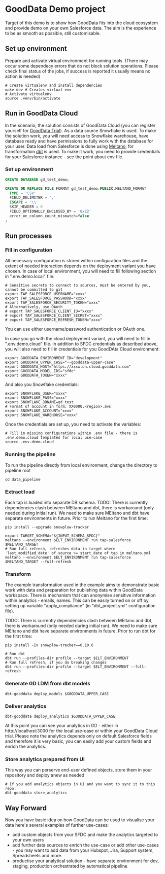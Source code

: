 # GoodData Demo project

Target of this demo is to show how GoodData fits into the cloud ecosystem and provide demo on your own Salesforce data. The aim is the experience to be as smooth as possible, still customisable.

## Set up environment
Prepare and activate virtual environment for running tools.
(There may occur some dependecy errors that do not block solution operations. Please check final status of the jobs, if success is reported it usually means no action is needed)
```shell
# Create virtualenv and install dependencies
make dev # Creates virtual env
# Activate virtualenv
source .venv/bin/activate
```


## Run in GoodData Cloud

In the scenario, the solution consists of GoodData Cloud (you can register yourself for [GoodData Trial](https://www.gooddata.com/)). As a data source Snowflake is used. To make the solution work, you will need access to Snowflake warehouse, have database ready and have permissions to fully work with the database for your user.
Data load from Salesforce is done using [Meltano](https://meltano.com/), for transformation [dbt](https://www.getdbt.com/) is used.
To make it work, you need to provide credentials for your Salesforce instance - see the point about env file.

### Set up environment
```SQL
CREATE DATABASE gd_test_demo;

CREATE OR REPLACE FILE FORMAT gd_test_demo.PUBLIC.MELTANO_FORMAT
  TYPE = 'CSV'
  FIELD_DELIMITER = ','
  ESCAPE = '\\'
  SKIP_HEADER = 0
  FIELD_OPTIONALLY_ENCLOSED_BY = '0x22'
  error_on_column_count_mismatch=false
;  
```

## Run processes
### Fill in configuration
All necessary configuration is stored within configuration files and the extent of needed interaction depends on the deployment variant you have chosen. In case of local environment, you will need to fill following section in ".env.demo.local" file:
```shell
# Sensitive secrets to connect to sources, must be entered by you, cannot be committed to git
export TAP_SALESFORCE_USERNAME="xxxx"
export TAP_SALESFORCE_PASSWORD="xxxx"
export TAP_SALESFORCE_SECURITY_TOKEN="xxxx"
# Alternatively, use OAuth
# export TAP_SALESFORCE_CLIENT_ID="xxxx"
# export TAP_SALESFORCE_CLIENT_SECRET="xxxx"
# export TAP_SALESFORCE_REFRESH_TOKEN="xxxx"
```
You can use either username/password authentication or OAuth one.

In case you go with the cloud deployment variant, you will need to fill in ".env.demo.cloud" file. In addition to SFDC credentials as described above, you will also need to fill in credentials for you GoodDAta Cloud environment:
```shell
export GOODDATA_ENVIRONMENT_ID="development"
export GOODDATA_UPPER_CASE="--gooddata-upper-case"
export GOODDATA_HOST="https://xxxx.on.cloud.gooddata.com"
export GOODDATA_MODEL_IDS="sfdc"
export GOODDATA_TOKEN="xxxx"
```
And also you Snowflake credentials:
```shell
export SNOWFLAKE_USER="xxxx"
export SNOWFLAKE_PASS="xxxx"
export SNOWFLAKE_DBNAME=gd_test
# Format of account in form: XX0000.<region>.aws
export SNOWFLAKE_ACCOUNT="xxxx"
export SNOWFLAKE_WAREHOUSE="xxxx"
```
Once the credentials are set up, you need to activate the variables:
```shell
# Fill in missing configurations within .env file - there is .env.demo.cloud templated for local use-case
source .env.demo.cloud
```
### Running the pipeline
To run the pipeline directly from local environment, change the directory to pipeline root
```shell
cd data_pipeline
```

### Extract load
Each tap is loaded into separate DB schema.
TODO: There is currently dependencies clash between MEltano and dbt, there is workaround (only needed during initial run). We need to make sure MEltano and dbt have separate environments in future.
Prior to run Meltano for the first time:

```shell
pip install --upgrade snowplow-tracker
```

```shell
export TARGET_SCHEMA="${INPUT_SCHEMA_SFDC}"
meltano --environment $ELT_ENVIRONMENT run tap-salesforce $MELTANO_TARGET
# Run full refresh, refreshes data in target where 'last_modified_date' of source >= start_date of tap in meltano.yml
meltano --environment $ELT_ENVIRONMENT run tap-salesforce $MELTANO_TARGET --full-refresh
```

### Transform
The example transformation used in the example aims to demonstrate basic work with data and preparation for publishing data within GoodData workspace.
There is mechanism that can anonymise sensitive information within analytics - emails, names. This can be easily turned on or off by setting up variable "apply_compliance" (in "dbt_project.yml" configuration file).

TODO: There is currently dependencies clash between MEltano and dbt, there is workaround (only needed during initial run).  We need to make sure MEltano and dbt have separate environments in future.
Prior to run dbt for the first time:

```shell
pip install -Iv snowplow-tracker==0.10.0
```

```shell
# Run dbt
dbt run --profiles-dir profile --target $ELT_ENVIRONMENT
# Run full refresh, if you do breaking changes
dbt run --profiles-dir profile --target $ELT_ENVIRONMENT --full-refresh
```

### Generate GD LDM from dbt models
```shell
dbt-gooddata deploy_models $GOODDATA_UPPER_CASE
```

### Deliver analytics
```shell
dbt-gooddata deploy_analytics $GOODDATA_UPPER_CASE
```
At this point you can see your analytics in GD - either in http://localhost:3000 for the local use-case or within your GoodData Cloud trial. Please note the analytics depends only on default Salesforce fields and therefore it is very basic, you can easily add your custom fields and enrich the analytics.

### Store analytics prepared from UI
This way you can perserve end-user defined objects, store them in your repository and deploy anew as needed
```shell
# If you add analytics objects in UI and you want to sync it to this repo:
dbt-gooddata store_analytics
```

## Way Forward

Now you have basic idea on how GoodData can be used to visualise your data here's several examples of further use-cases:
- add custom objects from your SFDC and make the analytics targeted to your own users
- add further data sources to enrich the use-case or add other use-cases - you may want to add data from your Hubspot, Jira, Support system, Spreadsheets and more.
- productise your analytical solution - have separate environment for dev, staging, production orchestrated by automatical pipeline.
